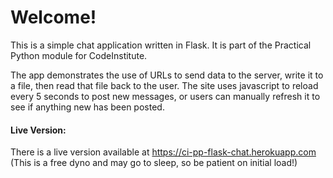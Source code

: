 # Welcome!

This is a simple chat application written in Flask. It is part of the Practical Python module for CodeInstitute.

The app demonstrates the use of URLs to send data to the server, write it to a file, then read that file back to the user. The site uses javascript to reload every 5 seconds to post new messages, or users can manually refresh it to see if anything new has been posted.

#### Live Version: 

There is a live version available at https://ci-pp-flask-chat.herokuapp.com (This is a free dyno and may go to sleep, so be patient on initial load!)